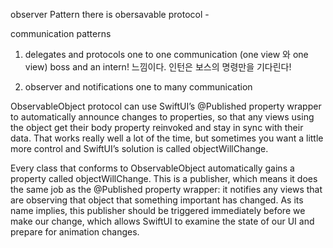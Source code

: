 observer Pattern
 there is obersavable protocol - 

 communication patterns
 1. delegates and protocols 
one to one communication (one view 와 one view)
boss and an intern! 느낌이다. 
인턴은 보스의 명령만을 기다린다! 

 
 2. observer and notifications 
one to many communication 
 

ObservableObject protocol can use SwiftUI’s @Published property wrapper to automatically announce changes to properties, so that any views using the object get their body property reinvoked and stay in sync with their data. That works really well a lot of the time, but sometimes you want a little more control and SwiftUI’s solution is called objectWillChange.

Every class that conforms to ObservableObject automatically gains a property called objectWillChange. This is a publisher, which means it does the same job as the @Published property wrapper: it notifies any views that are observing that object that something important has changed. As its name implies, this publisher should be triggered immediately before we make our change, which allows SwiftUI to examine the state of our UI and prepare for animation changes.